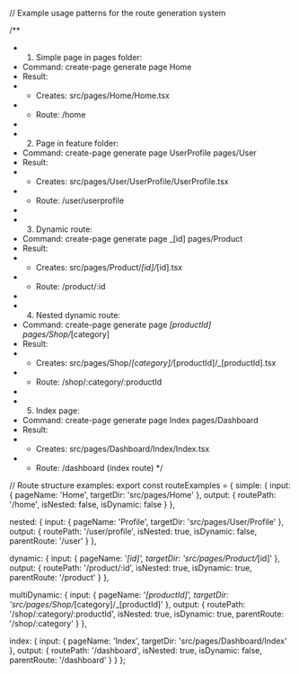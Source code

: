 // Example usage patterns for the route generation system

/**
 * 1. Simple page in pages folder:
 * Command: create-page generate page Home
 * Result: 
 *   - Creates: src/pages/Home/Home.tsx
 *   - Route: /home
 * 
 * 2. Page in feature folder:
 * Command: create-page generate page UserProfile pages/User
 * Result:
 *   - Creates: src/pages/User/UserProfile/UserProfile.tsx  
 *   - Route: /user/userprofile
 * 
 * 3. Dynamic route:
 * Command: create-page generate page _[id] pages/Product
 * Result:
 *   - Creates: src/pages/Product/_[id]/_[id].tsx
 *   - Route: /product/:id
 * 
 * 4. Nested dynamic route:
 * Command: create-page generate page _[productId] pages/Shop/_[category]
 * Result:
 *   - Creates: src/pages/Shop/_[category]/_[productId]/_[productId].tsx
 *   - Route: /shop/:category/:productId
 * 
 * 5. Index page:
 * Command: create-page generate page Index pages/Dashboard
 * Result:
 *   - Creates: src/pages/Dashboard/Index/Index.tsx
 *   - Route: /dashboard (index route)
 */

// Route structure examples:
export const routeExamples = {
  simple: {
    input: { pageName: 'Home', targetDir: 'src/pages/Home' },
    output: { routePath: '/home', isNested: false, isDynamic: false }
  },
  
  nested: {
    input: { pageName: 'Profile', targetDir: 'src/pages/User/Profile' },
    output: { routePath: '/user/profile', isNested: true, isDynamic: false, parentRoute: '/user' }
  },
  
  dynamic: {
    input: { pageName: '_[id]', targetDir: 'src/pages/Product/_[id]' },
    output: { routePath: '/product/:id', isNested: true, isDynamic: true, parentRoute: '/product' }
  },
  
  multiDynamic: {
    input: { pageName: '_[productId]', targetDir: 'src/pages/Shop/_[category]/_[productId]' },
    output: { routePath: '/shop/:category/:productId', isNested: true, isDynamic: true, parentRoute: '/shop/:category' }
  },
  
  index: {
    input: { pageName: 'Index', targetDir: 'src/pages/Dashboard/Index' },
    output: { routePath: '/dashboard', isNested: true, isDynamic: false, parentRoute: '/dashboard' }
  }
};
